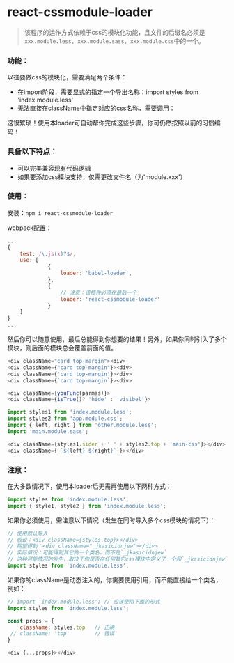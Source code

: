 # react-cssmodule-loader

> 该程序的运作方式依赖于css的模块化功能，且文件的后缀名必须是`xxx.module.less`、`xxx.module.sass`、`xxx.module.css`中的一个。

### 功能：
以往要做css的模块化，需要满足两个条件：
 - 在import阶段，需要显式的指定一个导出名称：import styles from 'index.module.less'
 - 无法直接在className中指定对应的css名称，需要调用：<div className={style.youCss}></div>

这很繁琐！使用本loader可自动帮你完成这些步骤，你可仍然按照以前的习惯编码！

### 具备以下特点：
 - 可以完美兼容现有代码逻辑
 - 如果要添加css模块支持，仅需更改文件名（为'module.xxx'）

### 使用：

安装：`npm i react-cssmodule-loader`

webpack配置：
```js
...
{
    test: /\.js(x)?$/,
    use: [
             {
                 loader: 'babel-loader',
             },
             {
                 // 注意：该插件必须在最后一个
                 loader: 'react-cssmodule-loader'
             }
    ]
}
...
```

然后你可以随意使用，最后总能得到你想要的结果！另外，如果你同时引入了多个模块，则后面的模块总会覆盖前面的值。 
```js
<div className="card top-margin"><div>        
<div className={"card top-margin"}><div>      
<div className={'card top-margin'}><div>      
<div className={`card top-margin`}><div>      

<div className={youFunc(parmas)}>             
<div className={isTrue()? 'hide' : 'visibel'}>

import styles1 from 'index.module.less';
import styles2 from 'app.module.css';
import { left, right } from 'other.module.less';
import 'main.module.sass';

<div className={styles1.sider + ' ' + styles2.top + 'main-css'}></div>
<div className={ `${left} ${right}` }></div>
```

### 注意：  
在大多数情况下，使用本loader后无需再使用以下两种方式：  
```js
import styles from 'index.module.less';
import { style1, style2 } from 'index.module.less';
```

如果你必须使用，需注意以下情况（发生在同时导入多个css模块的情况下）：  
```js
// 使用默认导入
// 假设：<div className={styles.top}></div>
// 期望得到：<div className="_jkasicidnjew"></div>
// 实际情况：可能得到其它的一个类名，而不是`_jkasicidnjew`
// 这种可能情况的发生，取决于你是否在任何其它css模块中定义了一个和`_jkasicidnjew`一样的类名
import styles from 'index.module.less';
```

如果你的className是动态注入的，你需要使用引用，而不能直接给一个类名，例如：
```js
// import 'index.module.less'; // 应该使用下面的形式
import styles from 'index.module.less';

const props = {
    className: styles.top   // 正确
 // className: 'top'        // 错误
}

<div {...props}></div>
```
